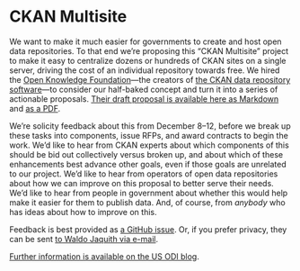 # CKAN Multisite

We want to make it much easier for governments to create and host open data repositories. To that end we’re proposing this “CKAN Multisite” project to make it easy to centralize dozens or hundreds of CKAN sites on a single server, driving the cost of an individual repository towards free. We hired the [Open Knowledge Foundation](okfn.org)—the creators of [the CKAN data repository software](http://ckan.org/)—to consider our half-baked concept and turn it into a series of actionable proposals. [Their draft proposal is available here as Markdown](https://github.com/opendata/CKAN-Multisite/blob/master/Proposal%20Draft.md) and [as a PDF](https://github.com/opendata/CKAN-Multisite/blob/master/Proposal%20Draft.pdf?raw=true).

We’re solicity feedback about this from December 8–12, before we break up these tasks into components, issue RFPs, and award contracts to begin the work. We’d like to hear from CKAN experts about which components of this should be bid out collectively versus broken up, and about which of these enhancements best advance other goals, even if those goals are unrelated to our project. We’d like to hear from operators of open data repositories about how we can improve on this proposal to better serve their needs. We’d like to hear from people in government about whether this would help make it easier for them to publish data. And, of course, from _anybody_ who has ideas about how to improve on this.

Feedback is best provided as [a GitHub issue](https://github.com/opendata/CKAN-Multisite/issues). Or, if you prefer privacy, they can be sent [to Waldo Jaquith via e-mail](mailto:waldo@usodi.org).

[Further information is available on the US ODI blog](https://usodi.org/2014/12/08/ckan-multisite/).
